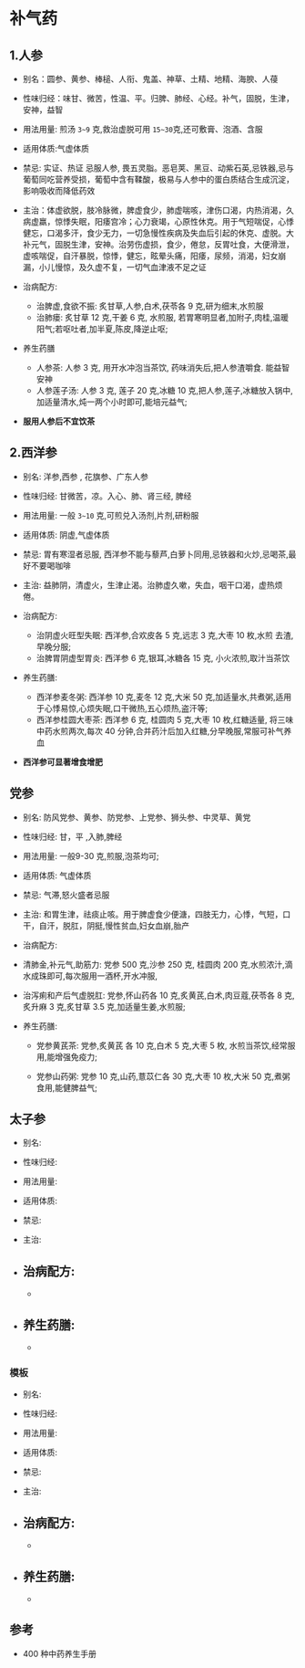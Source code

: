 # 补气药

## 1.人参
- 别名：圆参、黄参、棒槌、人衔、鬼盖、神草、土精、地精、海腴、人葠
- 性味归经：味甘、微苦，性温、平。归脾、肺经、心经。补气，固脱，生津，安神，益智
- 用法用量: 煎汤 `3~9` 克,救治虚脱可用 `15~30`克,还可敷膏、泡酒、含服
- 适用体质:气虚体质
- 禁忌: 实证、热证 忌服人参, 畏五灵脂。恶皂荚、黑豆、动紫石英,忌铁器,忌与葡萄同吃营养受损，葡萄中含有鞣酸，极易与人参中的蛋白质结合生成沉淀，影响吸收而降低药效
- 主治：体虚欲脱，肢冷脉微，脾虚食少，肺虚喘咳，津伤口渴，内热消渴，久病虚羸，惊悸失眠，阳痿宫冷；心力衰竭，心原性休克。用于气短喘促，心悸健忘，口渴多汗，食少无力，一切急慢性疾病及失血后引起的休克、虚脱。大补元气，固脱生津，安神。治劳伤虚损，食少，倦怠，反胃吐食，大便滑泄，虚咳喘促，自汗暴脱，惊悸，健忘，眩晕头痛，阳痿，尿频，消渴，妇女崩漏，小儿慢惊，及久虚不复，一切气血津液不足之证

- 治病配方: 
  - 治脾虚,食欲不振: 炙甘草,人参,白术,茯苓各 9 克,研为细末,水煎服 
  - 治肺瘘: 炙甘草 12 克,干姜 6 克, 水煎服, 若胃寒明显者,加附子,肉桂,温暖阳气;若呕吐者,加半夏,陈皮,降逆止呕;
- 养生药膳
  - 人参茶: 人参 3 克, 用开水冲泡当茶饮, 药味消失后,把人参渣嚼食. 能益智安神
  - 人参莲子汤: 人参 3 克, 莲子 20 克,冰糖 10 克,把人参,莲子,冰糖放入锅中,加适量清水,炖一两个小时即可,能培元益气;
  
- **服用人参后不宜饮茶**

## 2.西洋参
- 别名: 洋参,西参 , 花旗参、广东人参
- 性味归经: 甘微苦，凉。入心、肺、肾三经, 脾经
- 用法用量: 一般 `3~10` 克,可煎兑入汤剂,片剂,研粉服
- 适用体质: 阴虚,气虚体质
- 禁忌: 胃有寒湿者忌服, 西洋参不能与藜芦,白萝卜同用,忌铁器和火炒,忌喝茶,最好不要喝咖啡

- 主治: 益肺阴，清虚火，生津止渴。治肺虚久嗽，失血，咽干口渴，虚热烦倦。
- 治病配方: 
  - 治阴虚火旺型失眠: 西洋参,合欢皮各 5 克,远志 3 克,大枣 10 枚,水煎 去渣,早晚分服;
  - 治脾胃阴虚型胃炎: 西洋参 6 克,银耳,冰糖各 15 克, 小火浓煎,取汁当茶饮
  
- 养生药膳:
  - 西洋参麦冬粥: 西洋参 10 克,麦冬 12 克,大米 50 克,加适量水,共煮粥,适用于心悸易惊,心烦失眠,口干微热,五心烦热,盗汗等;
  - 西洋参桂圆大枣茶: 西洋参 6 克, 桂圆肉 5 克,大枣 10 枚,红糖适量, 将三味中药水煎两次,每次 40 分钟,合并药汁后加入红糖,分早晚服,常服可补气养血
- **西洋参可显著增食增肥**


## 党参
- 别名: 防风党参、黄参、防党参、上党参、狮头参、中灵草、黄党
- 性味归经: 甘，平 ,入肺,脾经
- 用法用量: 一般9-30 克,煎服,泡茶均可;
- 适用体质: 气虚体质
- 禁忌: 气滞,怒火盛者忌服
- 主治: 和胃生津，祛痰止咳。用于脾虚食少便溏，四肢无力，心悸，气短，口干，自汗，脱肛，阴挺,慢性贫血,妇女血崩,胎产
-  治病配方: 
  - 清肺金,补元气,助筋力: 党参 500 克,沙参 250 克, 桂圆肉 200 克,水煎浓汁,滴水成珠即可,每次服用一酒杯,开水冲服,
  - 治泻痢和产后气虚脱肛: 党参,怀山药各 10 克,炙黄芪,白术,肉豆蔻,茯苓各 8 克,炙升麻 3 克,炙甘草 3.5 克,加适量生姜,水煎服;

- 养生药膳:
  - 党参黄芪茶: 党参,炙黄芪 各 10 克,白术 5 克,大枣 5 枚, 水煎当茶饮,经常服用,能增强免疫力;
  
  - 党参山药粥: 党参 10 克,山药,薏苡仁各 30 克,大枣 10 枚,大米 50 克,煮粥食用,能健脾益气;


## 太子参
- 别名: 
- 性味归经: 
- 用法用量:
- 适用体质: 
- 禁忌: 

- 主治: 
- 治病配方: 
  - 
  - 
  
- 养生药膳: 
  -
  -

### 模板

- 别名: 
- 性味归经: 
- 用法用量:
- 适用体质: 
- 禁忌: 

- 主治: 
- 治病配方: 
  - 
  - 
  
- 养生药膳: 
  -
  -

## 参考
- 400 种中药养生手册
